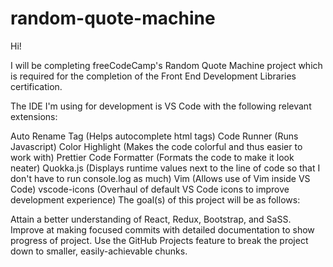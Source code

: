 # random-quote-machine
Hi!

I will be completing freeCodeCamp's Random Quote Machine project which is required for the completion of the Front End Development Libraries certification.

The IDE I'm using for development is VS Code with the following relevant extensions:

Auto Rename Tag (Helps autocomplete html tags)
Code Runner (Runs Javascript)
Color Highlight (Makes the code colorful and thus easier to work with)
Prettier Code Formatter (Formats the code to make it look neater)
Quokka.js (Displays runtime values next to the line of code so that I don't have to run console.log as much)
Vim (Allows use of Vim inside VS Code)
vscode-icons (Overhaul of default VS Code icons to improve development experience)
The goal(s) of this project will be as follows:

Attain a better understanding of React, Redux, Bootstrap, and SaSS.
Improve at making focused commits with detailed documentation to show progress of project.
Use the GitHub Projects feature to break the project down to smaller, easily-achievable chunks.